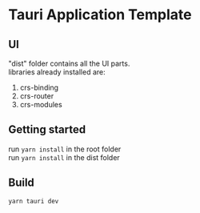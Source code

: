 # Tauri Application Template

## UI
"dist" folder contains all the UI parts.  
libraries already installed are:

1. crs-binding
2. crs-router
3. crs-modules

## Getting started
run `yarn install` in the root folder  
run `yarn install` in the dist folder  

## Build
`yarn tauri dev`
